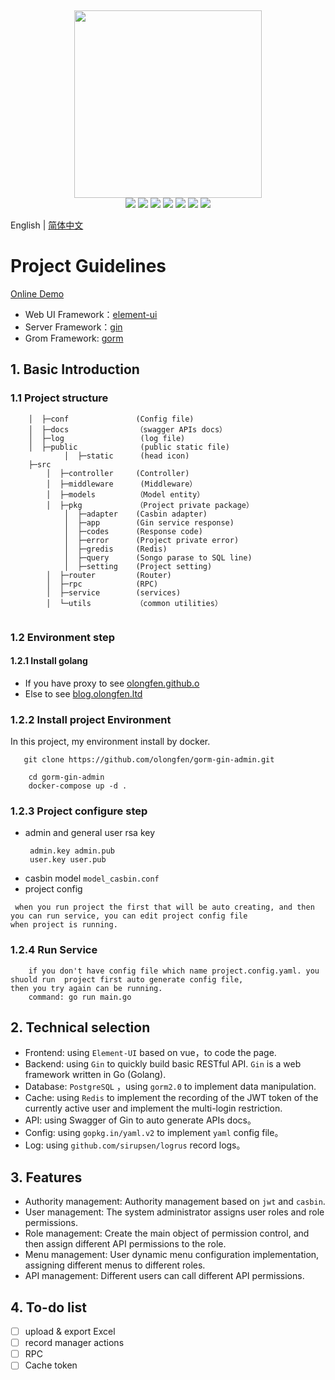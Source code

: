 ﻿﻿
<div align=center>
<img src="https://github.com/olongfen/gorm-gin-admin/blob/master/docs/go.jpeg" width=300" height="300" />
</div>
<div align=center>
<img src="https://img.shields.io/badge/golang-1.14-blue"/>
<img src="https://img.shields.io/badge/gin-1.6.3-lightBlue"/>
<img src="https://img.shields.io/badge/vue-2.6.10-brightgreen"/>
<img src="https://img.shields.io/badge/element--ui-2.12.0-green"/>
<img src="https://img.shields.io/badge/gorm-1.20.0-red"/>
<img src="https://img.shields.io/badge/casbin-2.11.2-yellow"/>
<img src="https://img.shields.io/badge/redis-6.15.9-lightGree"/>
</div>

English | [简体中文](./README-zh_CN.md)

# Project Guidelines
[Online Demo](http://39.98.44.155:80)
- Web UI Framework：[element-ui](https://github.com/ElemeFE/element)  
- Server Framework：[gin](https://github.com/gin-gonic/gin) 
- Grom Framework: [gorm](https://github.com/go-gorm/gorm)
## 1. Basic Introduction
### 1.1 Project structure
```
    │  ├─conf               (Config file)
    │  ├─docs  	            （swagger APIs docs）
    │  ├─log                 (log file)
    │  ├─public              (public static file)
            │  ├─static      (head icon)
    ├─src
        │  ├─controller     (Controller)
        │  ├─middleware      (Middleware）
        │  ├─models         （Model entity）
        │  ├─pkg            （Project private package）
            │  ├─adapter    (Casbin adapter)
            │  ├─app        (Gin service response) 
            │  ├─codes      (Response code)
            │  ├─error      (Project private error)
            │  ├─gredis     (Redis)
            │  ├─query      (Songo parase to SQL line)
            │  ├─setting    (Project setting)
        │  ├─router         (Router)
        │  ├─rpc            (RPC)
        │  ├─service        (services)
        │  └─utils	        （common utilities）
    
```

### 1.2 Environment step
#### 1.2.1 Install golang
- If you have proxy to see  [olongfen.github.o](https://olongfen.github.io/#/note/fedora%E8%A3%85%E6%9C%BA%E5%90%8E%E7%8E%AF%E5%A2%83%E9%85%8D%E7%BD%AE?id=%e5%ae%89%e8%a3%85golang)
- Else to see [blog.olongfen.ltd](http://blog.olongfen.ltd:9001/#/note/fedora%E8%A3%85%E6%9C%BA%E5%90%8E%E7%8E%AF%E5%A2%83%E9%85%8D%E7%BD%AE?id=%E5%AE%89%E8%A3%85golang)

### 1.2.2 Install project Environment
In this project, my environment install by docker.
``` 
   git clone https://github.com/olongfen/gorm-gin-admin.git
```
```
    cd gorm-gin-admin
    docker-compose up -d .
```

### 1.2.3 Project configure step

- admin and general user rsa key
   ```
    admin.key admin.pub
    user.key user.pub
   ```
- casbin model
  ```model_casbin.conf``` 
- project config 
    
 ``` 
  when you run project the first that will be auto creating, and then you can run service, you can edit project config file 
when project is running.     
  ```  

### 1.2.4 Run Service
``` 
    if you don't have config file which name project.config.yaml. you shuold run  project first auto generate config file,
then you try again can be running.
    command: go run main.go
```

## 2. Technical selection

- Frontend: using `Element-UI` based on vue，to code the page.
- Backend: using `Gin` to quickly build basic RESTful API. `Gin` is a web framework written in Go (Golang).
- Database: `PostgreSQL` ，using `gorm2.0` to implement data manipulation.
- Cache: using `Redis` to implement the recording of the JWT token of the currently active user and implement the multi-login restriction.
- API: using Swagger of Gin to auto generate APIs docs。
- Config: using `gopkg.in/yaml.v2` to implement `yaml` config file。
- Log: using `github.com/sirupsen/logrus` record logs。

## 3. Features
- Authority management: Authority management based on `jwt` and `casbin`. 
- User management: The system administrator assigns user roles and role permissions.
- Role management: Create the main object of permission control, and then assign different API permissions to the role.
- Menu management: User dynamic menu configuration implementation, assigning different menus to different roles.
- API management: Different users can call different API permissions.

## 4. To-do list

- [ ] upload & export Excel
- [ ] record manager actions
- [ ] RPC 
- [ ] Cache token
